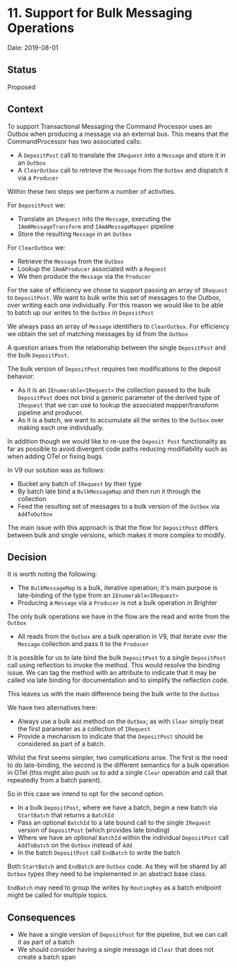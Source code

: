 # 11. Support for Bulk Messaging Operations 

Date: 2019-08-01

## Status

Proposed

## Context
   
To support Transactional Messaging the Command Processor uses an Outbox when producing a message via an external bus. This means that the CommandProcessor has two associated calls:

* A `DepositPost` call to translate the `IRequest` into a `Message` and store it in an `Outbox`
* A `ClearOutbox` call to retrieve the `Message` from the `Outbox` and dispatch it via a `Producer`

Within these two steps we perform a number of activities.

For `DepositPost` we:

* Translate an `IRequest` into the `Message`, executing the `IAmAMessageTransform` and `IAmAMessageMapper` pipeline
* Store the resulting `Message` in an `Outbox`

For `ClearOutbox` we:

* Retrieve the `Message` from the `Outbox`
* Lookup the `IAmAProducer` associated with a `Request`
* We then produce the `Message` via the `Producer`

For the sake of efficiency we chose to support passing an array of `IRequest` to `DepositPost`. We want to bulk write this set of messages to the Outbox, over writing each one individually. For this reason we would like to be able to batch up our writes to the `Outbox` in `DepositPost`

We always pass an array of `Message` identifiers to `ClearOutbox`. For efficiency we obtain the set of matching messages by id from the `Outbox`

A question arises from the relationship between the single `DepositPost` and the bulk `DepositPost`.

The bulk version of `DepositPost` requires two modifications to the deposit behavior:

* As it is an `IEnumerable<IRequest>` the collection passed to the bulk `DepositPost` does not bind a generic parameter of the derived type of `IRequest` that we can use to lookup the associated mapper/transform pipeline and producer.
* As it is a batch, we want to accumulate all the writes to the `Outbox` over making each one individually.

In addition though we would like to re-use the `Deposit Post` functionality as far as possible to avoid divergent code paths reducing modifiability such as when adding OTel or fixing bugs. 

In V9 our solution was as follows:

* Bucket any batch of `IRequest` by their type
* By batch late bind a `BulkMessageMap` and then run it through the collection
* Feed the resulting set of messages to a bulk version of the `Outbox` via `AddToOutbox`

The main issue with this approach is that the flow for `DepositPost` differs between bulk and single versions, which makes it more complex to modify. 

## Decision

It is worth noting the following:

* The `BulkMessageMap` is a bulk, iterative operation; it's main purpose is late-binding of the type from an `IEnumerable<IRequest>`
* Producing a `Message` via a `Producer` is not a bulk operation in Brighter

The only bulk operations we have in the flow are the read and write from the `Outbox`

* All reads from the `Outbox` are a bulk operation in V9, that iterate over the `Message` collection and pass it to the `Producer`

It is possible for us to late bind the bulk `DepositPost` to a single `DepositPost` call using reflection to invoke the method. This would resolve the binding issue. We can tag the method with an attribute to indicate that it may be called via late binding for documentation and to simplify the reflection code.

This leaves us with the main difference being the bulk write to the `Outbox`

We have two alternatives here:

* Always use a bulk `Add` method on the `Outbox`; as with `Clear` simply treat the first parameter as a collection of `IRequest`
* Provide a mechanism to indicate that the `DepositPost` should be considered as part of a batch.
                                                                                               
Whilst the first seems simpler, two complications arise. The first is the need to do late-binding, the second is the different semantics for a bulk operation in OTel (this might also push us to add a single `Clear` operation and call that repeatedly from a batch parent).

So in this case we intend to opt for the second option.

* In a bulk `DepositPost`, where we have a batch, begin a new batch via `StartBatch` that returns a `BatchId`
* Pass an optional `BatchId` to a late bound call to the single `IRequest` version of `DepositPost` (which provides late binding) 
* Where we have an optional `BatchId` within the individual `DepositPost` call `AddToBatch` on the `Outbox` instead of `Add`
* In the batch `DepositPost` call `EndBatch` to write the batch

Both `StartBatch` and `EndBatch` are `Outbox` code. As they will be shared by all `Outbox` types they need to be implemented in an abstract base class.

`EndBatch` may need to group the writes by `RoutingKey` as a batch endpoint might be called for multiple topics.

## Consequences
      
* We have a single version of `DepositPost` for the pipeline, but we can call it as part of a batch
* We should consider having a single message id `Clear` that does not create a batch span